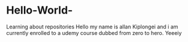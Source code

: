 # Hello-World-
Learning about repositories
Hello my name is allan Kiplongei and i am currently enrolled to a udemy course dubbed from zero to hero. Yeeeiy
